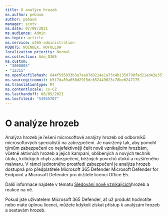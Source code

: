 ```yaml
---
title: O analýze hrozeb
ms.author: pebaum
author: pebaum
manager: scotv
ms.date: 07/08/2021
ms.audience: Admin
ms.topic: article
ms.service: o365-administration
ROBOTS: NOINDEX, NOFOLLOW
localization_priority: Normal
ms.collection: Adm_O365
ms.custom:
- "3000003"
- "12315"
ms.openlocfilehash: 844f595033b3a7ea87d8224e1a75c4b135d790fad21ad43e35784b951f312cc5
ms.sourcegitcommit: b5f7da89a650d2915dc652449623c78be6247175
ms.translationtype: MT
ms.contentlocale: cs-CZ
ms.lasthandoff: 08/05/2021
ms.locfileid: "53955707"
---
```

# <a name="about-threat-analytics"></a>O analýze hrozeb

Analýza hrozeb je řešení microsoftové analýzy hrozeb od odborníků microsoftových specialistů na zabezpečení. Je navržený tak, aby pomohl týmům zabezpečení co nejefektivněji čelit nově vznikajícím hrozbám, včetně aktivních hrozeb a jejich kampaní, oblíbených a nových technik útoku, kritických chyb zabezpečení, běžných povrchů útoků a rozšířeného malwaru. V rámci jednotného prostředí zabezpečení je analýza hrozeb dostupná pro předplatitele Microsoft 365 Defender Microsoft Defender for Endpoint a Microsoft Defender pro držitele licencí Office E5. 

Další informace najdete v tématu [Sledování nově vznikajících](/microsoft-365/security/defender/threat-analytics)hrozeb a reakce na ně.

Pokud jste uživatelem Microsoft 365 Defender, ať už produkt hodnotíte nebo máte úplnou licenci, můžete kdykoli získat přístup k analýzám hrozeb a sestavám hrozeb. 